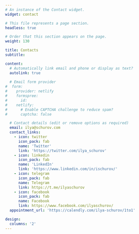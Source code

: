 ```yaml
---
# An instance of the Contact widget.
widget: contact

# This file represents a page section.
headless: true

# Order that this section appears on the page.
weight: 130

title: Contacts
subtitle:

content:
  # Automatically link email and phone or display as text?
  autolink: true
  
  # Email form provider
#  form:
#    provider: netlify
#    formspree:
#      id:
#    netlify:
#      # Enable CAPTCHA challenge to reduce spam?
#      captcha: false

  # Contact details (edit or remove options as required)
  email: ilya@schurov.com
  contact_links:
    - icon: twitter
      icon_pack: fab
      name: 'Twitter'
      link: 'https://twitter.com/ilya_schurov'
    - icon: linkedin
      icon_pack: fab
      name: 'LinkedIn'
      link: 'https://www.linkedin.com/in/ischurov/'
    - icon: telegram
      icon_pack: fab
      name: Telegram
      link: https://t.me/ilyaschurov
    - icon: facebook
      icon_pack: fab
      name: Facebook
      link: https://www.facebook.com/ilyaschurov/
  appointment_url: 'https://calendly.com/ilya-schurov/1to1'

design:
  columns: '2'
---
```

